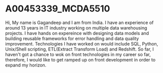 # A00453339_MCDA5510
Hi, My name is Gagandeep and I am from India. I have an experience of around 13 years in IT industry working on multiple data warehousing projects.
I have hands on expereince with designing data models and building reusable frameworks for error handling and data quality improvement.
Technologies I have worked on would include SQL, Python, Unix/Shell scripting, ETL(Extract Transform Load) and Redshift.
So far, I haven't got a chance to wok on front technologies in my career so far, therefore, I would like to get ramped up on front development in order to expand my horizon.
